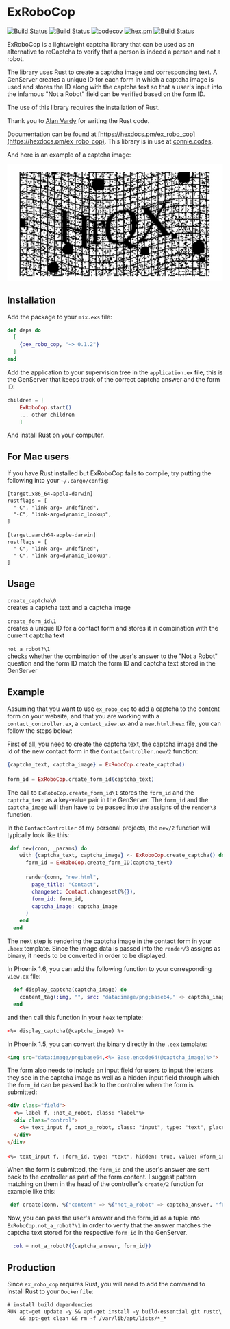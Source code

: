 # ExRoboCop

[![Build Status](https://github.com/corneliakelinske/ex_robo_cop/workflows/Coveralls/badge.svg)](https://github.com/corneliakelinske/ex_robo_cop) 
[![Build Status](https://github.com/corneliakelinske/ex_robo_cop/workflows/Credo/badge.svg)](https://github.com/corneliakelinske/ex_robo_cop)
[![codecov](https://codecov.io/gh/corneliakelinske/ex_robo_cop/branch/main/graph/badge.svg?token=P3O42SF7VJ)](https://codecov.io/gh/corneliakelinske/ex_robo_cop)
[![hex.pm](http://img.shields.io/hexpm/v/ex_robo_cop.svg?style=flat)](https://hex.pm/packages/ex_robo_cop)
[![Build Status](https://github.com/corneliakelinske/ex_robo_cop/workflows/Dialyzer/badge.svg)](https://github.com/corneliakelinske/ex_robo_cop) 


ExRoboCop is a lightweight captcha library that can be used as an alternative to reCaptcha to verify that a person is 
indeed a person and not a robot.

The library uses Rust to create a captcha image and corresponding text. 
A GenServer creates a unique ID for each form in which a captcha image is used and stores the ID along with the captcha text
so that a user's input into the infamous "Not a Robot" field can be verified based on the form ID.

The use of this library requires the installation of Rust.

Thank you to [Alan Vardy](https://github.com/alanvardy) for writing the Rust code.

Documentation can be found at [https://hexdocs.pm/ex_robo_cop](https://hexdocs.pm/ex_robo_cop).
This library is in use at [connie.codes](https://connie.codes/).

And here is an example of a captcha image:

![Example captcha](Captcha.jpg)

## Installation

Add the package to your `mix.exs` file:

```elixir
def deps do
  [
    {:ex_robo_cop, "~> 0.1.2"}
  ]
end
```

Add the application to your supervision tree in the `application.ex` file, this is the GenServer that keeps track of the correct captcha answer and the form ID:

``` elixir
children = [
    ExRoboCop.start()
    ... other children
    ]
```

And install Rust on your computer.

## For Mac users

If you have Rust installed but ExRoboCop fails to compile, try putting the following into your `~/.cargo/config`:

```
[target.x86_64-apple-darwin]
rustflags = [
  "-C", "link-arg=-undefined",
  "-C", "link-arg=dynamic_lookup",
]

[target.aarch64-apple-darwin]
rustflags = [
  "-C", "link-arg=-undefined",
  "-C", "link-arg=dynamic_lookup",
]
```

## Usage

`create_captcha\0`   
creates a captcha text and a captcha image

`create_form_id\1`   
 creates a unique ID for a contact form and stores it in combination with the current captcha text

`not_a_robot?\1`   
checks whether the combination of the user's answer to the "Not a Robot" question and the form ID match the form ID and captcha text stored in the GenServer


## Example

Assuming that you want to use `ex_robo_cop` to add a captcha to the content form on your website,
and that you are working with a `contact_controller.ex`, a `contact_view.ex` and a `new.html.heex` file, you can follow the steps below:

First of all, you need to create the captcha text, the captcha image and the id of the new contact form in the
`ContactController.new/2` function:

```elixir
{captcha_text, captcha_image} = ExRoboCop.create_captcha()

form_id = ExRoboCop.create_form_id(captcha_text)
```

The call to `ExRoboCop.create_form_id\1` stores the `form_id` and the `captcha_text` as a key-value pair in the GenServer.
The `form_id` and the `captcha_image` will then have to be passed into the assigns of the `render\3` function.

In the `ContactController` of my personal projects, the `new/2` function will typically look like this:

```elixir
 def new(conn, _params) do
    with {captcha_text, captcha_image} <- ExRoboCop.create_captcha() do
      form_id = ExRoboCop.create_form_ID(captcha_text)

      render(conn, "new.html",
        page_title: "Contact",
        changeset: Contact.changeset(%{}),
        form_id: form_id,
        captcha_image: captcha_image
      )
    end
  end
```

The next step is rendering the captcha image in the contact form in your `.heex` template. 
Since the image data is passed into the `render/3` assigns as binary, it needs to be converted in order to be displayed.

In Phoenix 1.6, you can add the following function to your corresponding `view.ex` file:

```elixir
  def display_captcha(captcha_image) do
    content_tag(:img, "", src: "data:image/png;base64," <> captcha_image)
  end
```

and then call this function in your `heex` template:

```html
<%= display_captcha(@captcha_image) %>
```

In Phoenix 1.5, you can convert the binary directly in the `.eex` template:

```html
<img src="data:image/png;base64,<%= Base.encode64(@captcha_image)%>"> 
```

The form also needs to include an input field for users to input the letters they see in the captcha image as well
as a hidden input field through which the `form_id` can be passed back to the controller when the form is submitted:

```html
<div class="field">
  <%= label f, :not_a_robot, class: "label"%>
  <div class="control">
    <%= text_input f, :not_a_robot, class: "input", type: "text", placeholder: "Please enter the letters shown below" %>
  </div>
</div>

<%= text_input f, :form_id, type: "text", hidden: true, value: @form_id %>
```

When the form is submitted, the `form_id` and the user's answer are sent back to the controller as part of the form content.
I suggest pattern matching on them in the head of the controller's `create/2` function for example like this:

```elixir
 def create(conn, %{"content" => %{"not_a_robot" => captcha_answer, "form_id" => form_id} = message_params}) do 
```

Now, you can pass the user's answer and the form_id as a tuple into `ExRoboCop.not_a_robot?\1` in order to verify that
the answer matches the captcha text stored for the respective `form_id` in the GenServer.

```elixir
  :ok = not_a_robot?({captcha_answer, form_id})  
```


## Production

Since `ex_robo_cop` requires Rust, you will need to add the command to install Rust to your `Dockerfile`:

```
# install build dependencies
RUN apt-get update -y && apt-get install -y build-essential git rustc\
    && apt-get clean && rm -f /var/lib/apt/lists/*_*
```







